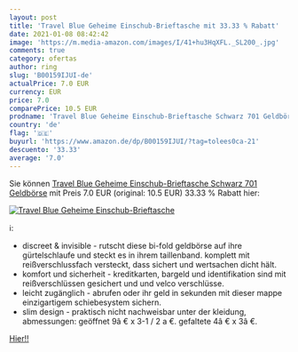 ```yaml
---
layout: post
title: 'Travel Blue Geheime Einschub-Brieftasche mit 33.33 % Rabatt'
date: 2021-01-08 08:42:42
image: 'https://m.media-amazon.com/images/I/41+hu3HqXFL._SL200_.jpg'
comments: true
category: ofertas
author: ring
slug: 'B00159IJUI-de'
actualPrice: 7.0 EUR
currency: EUR
price: 7.0
comparePrice: 10.5 EUR
prodname: 'Travel Blue Geheime Einschub-Brieftasche Schwarz 701 Geldbörse'
country: 'de'
flag: '🇩🇪'
buyurl: 'https://www.amazon.de/dp/B00159IJUI/?tag=tolees0ca-21'
descuento: '33.33'
average: '7.0'
---
```


Sie können [Travel Blue Geheime Einschub-Brieftasche Schwarz 701 Geldbörse](https://www.amazon.de/dp/B00159IJUI/?tag=tolees0ca-21) mit Preis 7.0 EUR (original: 10.5 EUR) 33.33 % Rabatt hier:

[![Travel Blue Geheime Einschub-Brieftasche](https://m.media-amazon.com/images/I/41+hu3HqXFL._SL200_.jpg)](https://www.amazon.de/dp/B00159IJUI/?tag=tolees0ca-21)

ℹ️:

- discreet & invisible - rutscht diese bi-fold geldbörse auf ihre gürtelschlaufe und steckt es in ihrem taillenband. komplett mit reißverschlussfach versteckt, dass sichert und wertsachen dicht hält.
- komfort und sicherheit - kreditkarten, bargeld und identifikation sind mit reißverschlüssen gesichert und und velco verschlüsse.
- leicht zugänglich - abrufen oder ihr geld in sekunden mit dieser mappe einzigartigem schiebesystem sichern.
- slim design - praktisch nicht nachweisbar unter der kleidung, abmessungen: geöffnet 9â € x 3-1 / 2 a €. gefaltete 4â € x 3â €.

[Hier!!](https://www.amazon.de/dp/B00159IJUI/?tag=tolees0ca-21)
